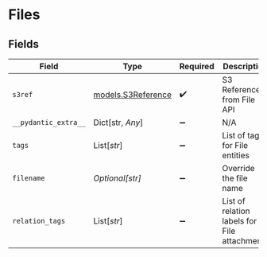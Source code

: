 # Files


## Fields

| Field                                          | Type                                           | Required                                       | Description                                    |
| ---------------------------------------------- | ---------------------------------------------- | ---------------------------------------------- | ---------------------------------------------- |
| `s3ref`                                        | [models.S3Reference](../models/s3reference.md) | :heavy_check_mark:                             | S3 Reference from File API                     |
| `__pydantic_extra__`                           | Dict[str, *Any*]                               | :heavy_minus_sign:                             | N/A                                            |
| `tags`                                         | List[*str*]                                    | :heavy_minus_sign:                             | List of tags for File entities                 |
| `filename`                                     | *Optional[str]*                                | :heavy_minus_sign:                             | Override the file name                         |
| `relation_tags`                                | List[*str*]                                    | :heavy_minus_sign:                             | List of relation labels for File attachments   |